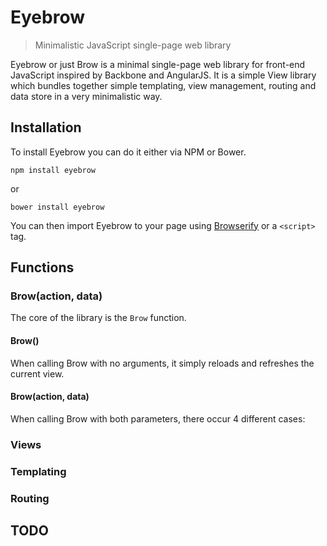 # Eyebrow
> Minimalistic JavaScript single-page web library

Eyebrow or just Brow is a minimal single-page web library for front-end JavaScript inspired by Backbone and AngularJS. It is a simple View library which bundles together simple templating, view management, routing and data store in a very minimalistic way.

## Installation
To install Eyebrow you can do it either via NPM or Bower.

```
npm install eyebrow
```
or
```
bower install eyebrow
```

You can then import Eyebrow to your page using [Browserify](https://www.npmjs.com/package/browserify) or a `<script>` tag.

## Functions

### Brow(action, data)
The core of the library is the `Brow` function.

#### Brow()
When calling Brow with no arguments, it simply reloads and refreshes the current view.

#### Brow(action, data)
When calling Brow with both parameters, there occur 4 different cases:

### Views


### Templating

### Routing

## TODO